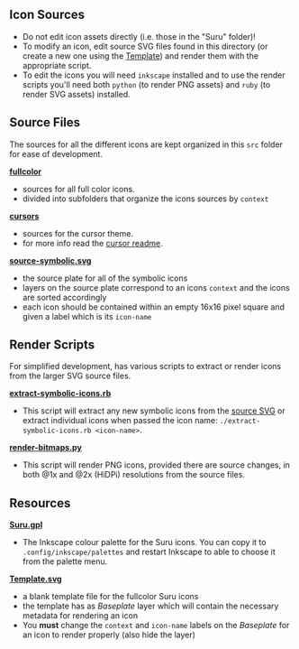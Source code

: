 ## Icon Sources

- Do not edit icon assets directly (i.e. those in the "Suru" folder)! 
- To modify an icon, edit source SVG files found in this directory (or create a new one using the [Template](Template.svg)) and render them with the appropriate script.
- To edit the icons you will need `inkscape` installed and to use the render scripts you'll need both `python` (to render PNG assets) and `ruby` (to render SVG assets) installed.

## Source Files

The sources for all the different icons are kept organized in this `src` folder for ease of development.

**[fullcolor](./fullcolor)**
 - sources for all full color icons.
 - divided into subfolders that organize the icons sources by `context`

**[cursors](./cursors)**
 - sources for the cursor theme.
 - for more info read the [cursor readme](./cursors/README.md).

**[source-symbolic.svg](./source-symbolic.svg)**
 - the source plate for all of the symbolic icons
 - layers on the source plate correspond to an icons `context` and the icons are sorted accordingly
 - each icon should be contained within an empty 16x16 pixel square and given a label which is its `icon-name`

## Render Scripts

For simplified development, has various scripts to extract or render icons from the larger SVG source files.

**[extract-symbolic-icons.rb](./extract-symbolic-icons.rb)**
 - This script will extract any new symbolic icons from the [source SVG](./source-symbolic.svg) or extract individual icons when passed the icon name: `./extract-symbolic-icons.rb <icon-name>`. 

**[render-bitmaps.py](./render-bitmaps.py)**
- This script will render PNG icons, provided there are source changes, in both @1x and @2x (HiDPi) resolutions from the source files. 

## Resources

**[Suru.gpl](./Suru.gpl)**
- The Inkscape colour palette for the Suru icons. You can copy it to `.config/inkscape/palettes` and restart Inkscape to able to choose it from the palette menu.

**[Template.svg](./Template.svg)**
 - a blank template file for the fullcolor Suru icons
 - the template has as _Baseplate_ layer which will contain the necessary metadata for rendering an icon
 - You **must** change the `context` and `icon-name` labels on the _Baseplate_ for an icon to render properly (also hide the layer)
